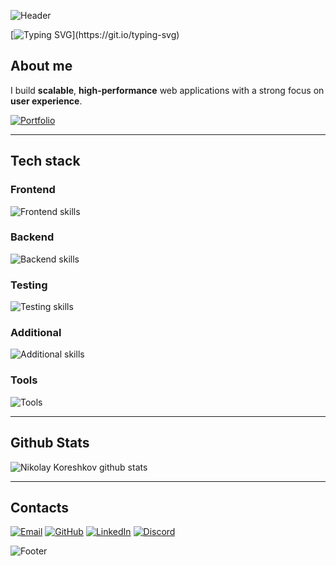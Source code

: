 ![Header](https://capsule-render.vercel.app/api?type=waving&height=220&color=1e293b&text=Nikolay%20Koreshkov&textBg=false&fontColor=ffffff&fontAlign=50&fontAlignY=35&desc=Frontend%20Developer&descSize=30&descAlignY=60&descAlign=39&section=header)

[![Typing SVG](https://readme-typing-svg.demolab.com?font=Inter&weight=600&size=28&duration=3500&pause=1000&width=430&lines=Frontend+Developer;React+%7C+Next.js+%7C+TypeScript;Let's+build+something+amazing!)](https://git.io/typing-svg)

## About me

I build **scalable**, **high-performance** web applications with a strong focus on **user experience**.

[![Portfolio](https://img.shields.io/badge/Portfolio-414141?style=for-the-badge)](https://labattaria-portfolio-frontend.vercel.app/)

---

## Tech stack

### Frontend

![Frontend skills](https://skillicons.dev/icons?i=html,css,js,ts,react,nextjs&perline=6&theme=dark)

### Backend

![Backend skills](https://skillicons.dev/icons?i=nodejs,express,prisma,postgres&perline=4&theme=dark)

### Testing

![Testing skills](https://skillicons.dev/icons?i=jest,vitest&perline=2&theme=dark)

### Additional

![Additional skills](https://skillicons.dev/icons?i=redux,materialui,graphql,apollo,tailwind,scss,styledcomponents&perline=7&theme=dark)

### Tools

![Tools](https://skillicons.dev/icons?i=vite,webpack,git,yarn,vercel,heroku,figma&perline=7&theme=dark)

---

## Github Stats

<div>
 <img src="https://github-readme-stats.vercel.app/api?username=labattaria&show_icons=true&theme=transparent" alt="Nikolay Koreshkov github stats" />
</div>

---

## Contacts

[![Email](https://skillicons.dev/icons?i=gmail&perline=1&theme=dark)](mailto:labattarix@gmail.com)
[![GitHub](https://skillicons.dev/icons?i=github&perline=1&theme=dark)](https://github.com/labattaria)
[![LinkedIn](https://skillicons.dev/icons?i=linkedin&perline=1&theme=dark)](https://www.linkedin.com/in/nikolaykoreshkov/)
[![Discord](https://skillicons.dev/icons?i=discord&perline=1&theme=dark)](https://discord.com/users/labattaria)

![Footer](https://capsule-render.vercel.app/api?type=waving&height=140&color=1e293b&textBg=false&fontAlign=50&fontAlignY=35&descSize=30&descAlignY=60&descAlign=39&section=footer)
